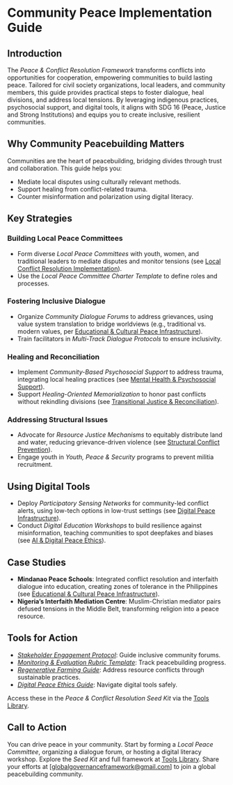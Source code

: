 # Community Peace Implementation Guide

## Introduction
The *Peace & Conflict Resolution Framework* transforms conflicts into opportunities for cooperation, empowering communities to build lasting peace. Tailored for civil society organizations, local leaders, and community members, this guide provides practical steps to foster dialogue, heal divisions, and address local tensions. By leveraging indigenous practices, psychosocial support, and digital tools, it aligns with SDG 16 (Peace, Justice and Strong Institutions) and equips you to create inclusive, resilient communities.

## Why Community Peacebuilding Matters
Communities are the heart of peacebuilding, bridging divides through trust and collaboration. This guide helps you:
- Mediate local disputes using culturally relevant methods.
- Support healing from conflict-related trauma.
- Counter misinformation and polarization using digital literacy.

## Key Strategies
### Building Local Peace Committees
- Form diverse *Local Peace Committees* with youth, women, and traditional leaders to mediate disputes and monitor tensions (see [Local Conflict Resolution Implementation](/framework/docs/implementation/peace#local-implementation)).
- Use the *Local Peace Committee Charter Template* to define roles and processes.

### Fostering Inclusive Dialogue
- Organize *Community Dialogue Forums* to address grievances, using value system translation to bridge worldviews (e.g., traditional vs. modern values, per [Educational & Cultural Peace Infrastructure](/framework/docs/implementation/peace#educational-cultural-infrastructure)).
- Train facilitators in *Multi-Track Dialogue Protocols* to ensure inclusivity.

### Healing and Reconciliation
- Implement *Community-Based Psychosocial Support* to address trauma, integrating local healing practices (see [Mental Health & Psychosocial Support](/framework/docs/implementation/peace#mental-health)).
- Support *Healing-Oriented Memorialization* to honor past conflicts without rekindling divisions (see [Transitional Justice & Reconciliation](/framework/docs/implementation/peace#transitional-justice)).

### Addressing Structural Issues
- Advocate for *Resource Justice Mechanisms* to equitably distribute land and water, reducing grievance-driven violence (see [Structural Conflict Prevention](/framework/docs/implementation/peace#structural-prevention)).
- Engage youth in *Youth, Peace & Security* programs to prevent militia recruitment.

## Using Digital Tools
- Deploy *Participatory Sensing Networks* for community-led conflict alerts, using low-tech options in low-trust settings (see [Digital Peace Infrastructure](/framework/docs/implementation/peace#digital-infrastructure)).
- Conduct *Digital Education Workshops* to build resilience against misinformation, teaching communities to spot deepfakes and biases (see [AI & Digital Peace Ethics](/framework/docs/implementation/peace#ai-ethics)).

## Case Studies
- **Mindanao Peace Schools**: Integrated conflict resolution and interfaith dialogue into education, creating zones of tolerance in the Philippines (see [Educational & Cultural Peace Infrastructure](/framework/docs/implementation/peace#educational-cultural-infrastructure)).
- **Nigeria’s Interfaith Mediation Centre**: Muslim-Christian mediator pairs defused tensions in the Middle Belt, transforming religion into a peace resource.

## Tools for Action
- *[Stakeholder Engagement Protocol](/framework/tools/peace/stakeholder-engagement-protocol-en.pdf)*: Guide inclusive community forums.
- *[Monitoring & Evaluation Rubric Template](/framework/tools/peace/monitoring-evaluation-rubric-en.pdf)*: Track peacebuilding progress.
- *[Regenerative Farming Guide](/framework/tools/peace/regenerative-farming-guide-en.pdf)*: Address resource conflicts through sustainable practices.
- *[Digital Peace Ethics Guide](/framework/tools/peace/digital-peace-ethics-guide-en.pdf)*: Navigate digital tools safely.

Access these in the *Peace & Conflict Resolution Seed Kit* via the [Tools Library](/framework/tools/peace).

## Call to Action
You can drive peace in your community. Start by forming a *Local Peace Committee*, organizing a dialogue forum, or hosting a digital literacy workshop. Explore the *Seed Kit* and full framework at [Tools Library](/framework/tools/peace). Share your efforts at [globalgovernanceframework@gmail.com] to join a global peacebuilding community.
